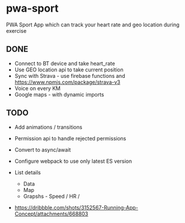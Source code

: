 # pwa-sport

PWA Sport App which can track your heart rate and geo location  during exercise

## DONE
- Connect to BT device and take heart_rate
- Use GEO location api to take current position
- Sync with Strava - use firebase functions and https://www.npmjs.com/package/strava-v3
- Voice on every KM
- Google maps - with dynamic imports


## TODO
- Add animations / transitions
- Permission api to handle rejected permissions
- Convert to async/await
- Configure webpack to use only latest ES version


- List details
  - Data
  - Map
  - Grapshs - Speed / HR /


- https://dribbble.com/shots/3152567-Running-App-Concept/attachments/668803
